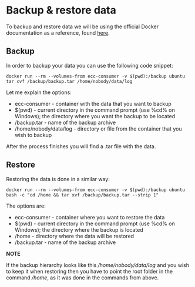 # Backup & restore data

To backup and restore data we will be using the official Docker documentation as a reference, found [here](https://docs.docker.com/storage/volumes/#back-up-restore-or-migrate-data-volumes).

## Backup

In order to backup your data you can use the following code snippet:

```
docker run --rm --volumes-from ecc-consumer -v $(pwd):/backup ubuntu tar cvf /backup/backup.tar /home/nobody/data/log
```

Let me explain the options:

 - ecc-consumer - container with the data that you want to backup
 - $(pwd) - current directory in the command prompt (use %cd% on Windows); the directory where you want the backup to be located
 - /backup.tar - name of the backup archive
 - /home/nobody/data/log - directory or file from the container that you wish to backup
 
After the process finishes you will find a .tar file with the data.

## Restore

Restoring the data is done in a similar way:

```
docker run --rm --volumes-from ecc-consumer -v $(pwd):/backup ubuntu bash -c "cd /home && tar xvf /backup/backup.tar --strip 1"
```
 
 The options are:
 
 - ecc-consumer - container where you want to restore the data
 - $(pwd) - current directory in the command prompt (use %cd% on Windows); the directory where the backup is located
 - /home - directory where the data will be restored
 - /backup.tar - name of the backup archive
 
 **NOTE**
 
 If the backup hierarchy looks like this */home/nobody/data/log* and you wish to keep it when restoring then you have to point the root folder in the command */home*, as it was done in the commands from above.